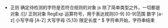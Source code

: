 - 正则
  确定待检测的字符是否符合规则的对象
  js 除了简单类型之外，一切都是对象
  /[]/ 正则对象 RegExp
  运算符号，用于表达规则[0-9]
  [0-9]范围 数字
  [a-z] 小写字母
  [A-Z] 大写字母
  {5,13} 限定长度
  ^ $ 字符串开始，字符串结束